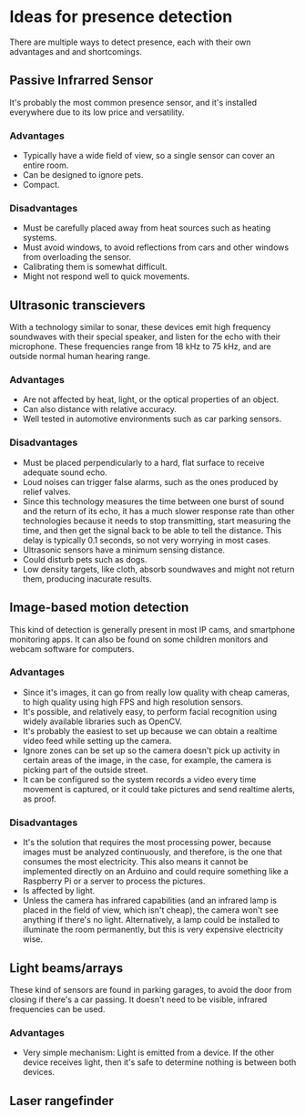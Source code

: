 # Ideas for presence detection

There are multiple ways to detect presence, each with their own advantages and and shortcomings.

## Passive Infrarred Sensor

It's probably the most common presence sensor, and it's installed everywhere due to its low price and versatility.

### Advantages

- Typically have a wide field of view, so a single sensor can cover an entire room.
- Can be designed to ignore pets.
- Compact.

### Disadvantages

- Must be carefully placed away from heat sources such as heating systems.
- Must avoid windows, to avoid reflections from cars and other windows from overloading the sensor.
- Calibrating them is somewhat difficult.
- Might not respond well to quick movements.

## Ultrasonic transcievers

With a technology similar to sonar, these devices emit high frequency soundwaves with their special speaker, and listen for the echo with their microphone. These frequencies range from 18 kHz to 75 kHz, and are outside normal human hearing range.

### Advantages

- Are not affected by heat, light, or the optical properties of an object.
- Can also distance with relative accuracy.
- Well tested in automotive environments such as car parking sensors.

### Disadvantages 

- Must be placed perpendicularly to a hard, flat surface to receive adequate sound echo.
- Loud noises can trigger false alarms, such as the ones produced by relief valves.
- Since this technology measures the time between one burst of sound and the return of its echo, it has a much slower response rate than other technologies because it needs to stop transmitting, start measuring the time, and then get the signal back to be able to tell the distance. This delay is typically 0.1 seconds, so not very worrying in most cases.
- Ultrasonic sensors have a minimum sensing distance.
- Could disturb pets such as dogs.
- Low density targets, like cloth, absorb soundwaves and might not return them, producing inacurate results.

## Image-based motion detection

This kind of detection is generally present in most IP cams, and smartphone monitoring apps. It can also be found on some children monitors and webcam software for computers.

### Advantages

- Since it's images, it can go from really low quality with cheap cameras, to high quality using high FPS and high resolution sensors.
- It's possible, and relatively easy, to perform facial recognition using widely available libraries such as OpenCV.
- It's probably the easiest to set up because we can obtain a realtime video feed while setting up the camera.
- Ignore zones can be set up so the camera doesn't pick up activity in certain areas of the image, in the case, for example, the camera is picking part of the outside street.
- It can be configured so the system records a video every time movement is captured, or it could take pictures and send realtime alerts, as proof.

### Disadvantages

- It's the solution that requires the most processing power, because images must be analyzed continuously, and therefore, is the one that consumes the most electricity. This also means it cannot be implemented directly on an Arduino and could require something like a Raspberry Pi or a server to process the pictures.
- Is affected by light.
- Unless the camera has infrared capabilities (and an infrared lamp is placed in the field of view, which isn't cheap), the camera won't see anything if there's no light. Alternatively, a lamp could be installed to illuminate the room permanently, but this is very expensive electricity wise.

## Light beams/arrays

These kind of sensors are found in parking garages, to avoid the door from closing if there's a car passing. It doesn't need to be visible, infrared frequencies can be used.

### Advantages

- Very simple mechanism: Light is emitted from a device. If the other device receives light, then it's safe to determine nothing is between both devices.

## Laser rangefinder